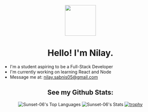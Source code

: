 <div id="header" align="center">
  <img src="https://media.giphy.com/media/v1.Y2lkPTc5MGI3NjExeXJlZmFmZWQ0bXQxN3VkNWZmcHdveGU2MzhxMm1ldm9odXNzNnh1NCZlcD12MV9pbnRlcm5hbF9naWZfYnlfaWQmY3Q9Zw/3o6ZsZwsU65E0qcok8/giphy.gif" width="100"/>
  <h1>Hello! I'm Nilay.</h1>
</div>
<div>
  <ul>
    <li>I'm a student aspiring to be a Full-Stack Developer</li>
    <li>I'm currently working on learning React and Node</li>
    <li>Message me at: <a href="mailto:nilay.sabnis05@gmail.com">nilay.sabnis05@gmail.com</a></li>
  </ul>
</div>
<div align="center">
  <h2>See my Github Stats:</h2>
  
   ![Sunset-06's Top Languages](https://github-readme-stats.vercel.app/api/top-langs/?username=Sunset-06&theme=omni&show_icons=true&hide_border=true&layout=compact)  ![Sunset-06's Stats](https://github-readme-stats.vercel.app/api?username=Sunset-06&theme=omni&show_icons=true&hide_border=true&count_private=true) 
   [![trophy](https://github-profile-trophy.vercel.app/?username=Sunset-06)](https://github.com/ryo-ma/github-profile-trophy)
</div>
<!--
**Sunset-06/Sunset-06** is a ✨ _special_ ✨ repository because its `README.md` (this file) appears on your GitHub profile.

Here are some ideas to get you started:

- 🔭 I’m currently working on ...
- 🌱 I’m currently learning ...
- 👯 I’m looking to collaborate on ...
- 🤔 I’m looking for help with ...
- 💬 Ask me about ...
- 📫 How to reach me: ...
- 😄 Pronouns: ...
- ⚡ Fun fact: ...
-->
